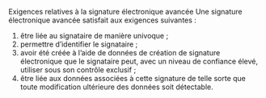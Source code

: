 Exigences relatives à la signature électronique avancée
Une signature électronique avancée satisfait aux exigences suivantes :
1. être liée au signataire de manière univoque ;
1. permettre d’identifier le signataire ;
1. avoir été créée à l’aide de données de création de signature électronique que le signataire peut, avec un niveau de confiance élevé, utiliser sous son contrôle exclusif ;
1. être liée aux données associées à cette signature de telle sorte que toute modification ultérieure des données soit détectable.